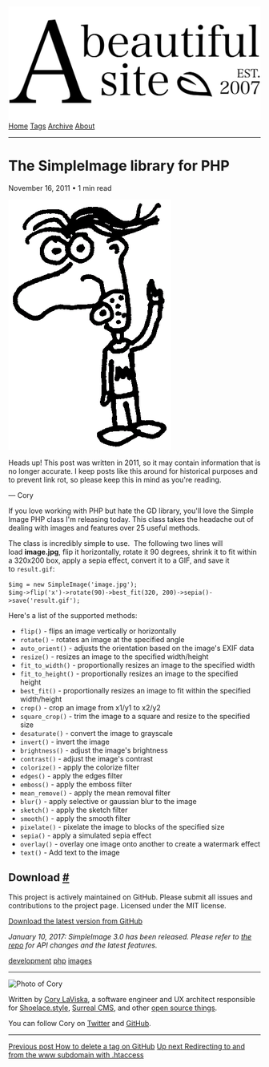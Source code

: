 <a href="../index.html" class="header-link"><img src="../images/logos/wordmark.svg" alt="A Beautiful Site" class="wordmark" /></a> <a href="../index.html" class="nav-item">Home</a> <a href="../tags/index.html" class="nav-item">Tags</a> <a href="index.html" class="nav-item">Archive</a> <a href="../about/index.html" class="nav-item">About</a>

------------------------------------------------------------------------

The SimpleImage library for PHP
===============================

November 16, 2011 • 1 min read

![A drawing of a cartoon man pointing upwards](../images/artwork/pointer.gif)

Heads up! This post was written in 2011, so it may contain information that is no longer accurate. I keep posts like this around for historical purposes and to prevent link rot, so please keep this in mind as you're reading.

— Cory

If you love working with PHP but hate the GD library, you'll love the Simple Image PHP class I'm releasing today. This class takes the headache out of dealing with images and features over 25 useful methods.

The class is incredibly simple to use.  The following two lines will load **image.jpg**, flip it horizontally, rotate it 90 degrees, shrink it to fit within a 320x200 box, apply a sepia effect, convert it to a GIF, and save it to `result.gif`:

    $img = new SimpleImage('image.jpg');
    $img->flip('x')->rotate(90)->best_fit(320, 200)->sepia()->save('result.gif');

Here's a list of the supported methods:

-   `flip()` - flips an image vertically or horizontally
-   `rotate()` - rotates an image at the specified angle
-   `auto_orient()` - adjusts the orientation based on the image's EXIF data
-   `resize()` - resizes an image to the specified width/height
-   `fit_to_width()` - proportionally resizes an image to the specified width
-   `fit_to_height()` - proportionally resizes an image to the specified height
-   `best_fit()` - proportionally resizes an image to fit within the specified width/height
-   `crop()` - crop an image from x1/y1 to x2/y2
-   `square_crop()` - trim the image to a square and resize to the specified size
-   `desaturate()` - convert the image to grayscale
-   `invert()` - invert the image
-   `brightness()` - adjust the image's brightness
-   `contrast()` - adjust the image's contrast
-   `colorize()` - apply the colorize filter
-   `edges()` - apply the edges filter
-   `emboss()` - apply the emboss filter
-   `mean_remove()` - apply the mean removal filter
-   `blur()` - apply selective or gaussian blur to the image
-   `sketch()` - apply the sketch filter
-   `smooth()` - apply the smooth filter
-   `pixelate()` - pixelate the image to blocks of the specified size
-   `sepia()` - apply a simulated sepia effect
-   `overlay()` - overlay one image onto another to create a watermark effect
-   `text()` - Add text to the image

Download <a href="#download" class="direct-link">#</a>
------------------------------------------------------

This project is actively maintained on GitHub. Please submit all issues and contributions to the project page. Licensed under the MIT license.

[Download the latest version from GitHub](https://github.com/claviska/SimpleImage)

*January 10, 2017: SimpleImage 3.0 has been released. Please refer to [the repo](https://github.com/claviska/SimpleImage) for API changes and the latest features.*

<a href="../tags/development/index.html" class="post-tag">development</a> <a href="../tags/php/index.html" class="post-tag">php</a> <a href="../tags/images/index.html" class="post-tag">images</a>

------------------------------------------------------------------------

<img src="http://0.gravatar.com/avatar/bf1b3b95fd5b096a3592247c29667b33?s=512" alt="Photo of Cory" class="avatar avatar-small" />

Written by [Cory LaViska](../index-4.html), a software engineer and UX architect responsible for [Shoelace.style](https://shoelace.style/), [Surreal CMS](https://www.surrealcms.com/), and other [open source things](https://github.com/claviska).

You can follow Cory on [Twitter](https://twitter.com/bgooonz) and [GitHub](https://github.com/claviska).

------------------------------------------------------------------------

<a href="how-to-delete-a-tag-on-github/index.html" class="post-nav-previous"><span class="small">Previous post</span> How to delete a tag on GitHub</a> <a href="redirecting-to-and-from-the-www-subdomain-with-htaccess/index.html" class="post-nav-next"><span class="small">Up next</span> Redirecting to and from the www subdomain with .htaccess</a>
